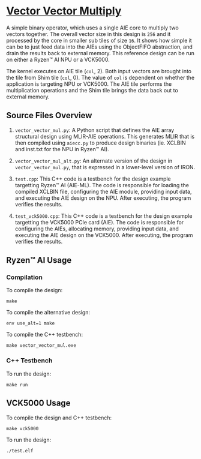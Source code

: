 <!---//===- README.md --------------------------*- Markdown -*-===//
//
// This file is licensed under the Apache License v2.0 with LLVM Exceptions.
// See https://llvm.org/LICENSE.txt for license information.
// SPDX-License-Identifier: Apache-2.0 WITH LLVM-exception
//
// Copyright (C) 2022, Advanced Micro Devices, Inc.
// 
//===----------------------------------------------------------------------===//-->

# <ins>Vector Vector Multiply</ins>

A simple binary operator, which uses a single AIE core to multiply two vectors together.  The overall vector size in this design is `256` and it processed by the core in smaller sub tiles of size `16`.  It shows how simple it can be to just feed data into the AIEs using the ObjectFIFO abstraction, and drain the results back to external memory.  This reference design can be run on either a Ryzen™ AI NPU or a VCK5000. 

The kernel executes on AIE tile (`col`, 2). Both input vectors are brought into the tile from Shim tile (`col`, 0). The value of `col` is dependent on whether the application is targeting NPU or VCK5000. The AIE tile performs the multiplication operations and the Shim tile brings the data back out to external memory.

## Source Files Overview

1. `vector_vector_mul.py`: A Python script that defines the AIE array structural design using MLIR-AIE operations. This generates MLIR that is then compiled using `aiecc.py` to produce design binaries (ie. XCLBIN and inst.txt for the NPU in Ryzen™ AI). 

1. `vector_vector_mul_alt.py`: An alternate version of the design in `vector_vector_mul.py`, that is expressed in a lower-level version of IRON.

1. `test.cpp`: This C++ code is a testbench for the design example targetting Ryzen™ AI (AIE-ML). The code is responsible for loading the compiled XCLBIN file, configuring the AIE module, providing input data, and executing the AIE design on the NPU. After executing, the program verifies the results.

1. `test_vck5000.cpp`: This C++ code is a testbench for the design example targetting the VCK5000 PCIe card (AIE). The code is responsible for configuring the AIEs, allocating memory, providing input data, and executing the AIE design on the VCK5000. After executing, the program verifies the results.

## Ryzen™ AI Usage

### Compilation

To compile the design:
```shell
make
```

To compile the alternative design:
```shell
env use_alt=1 make
```

To compile the C++ testbench:
```shell
make vector_vector_mul.exe
```

### C++ Testbench

To run the design:

```shell
make run
```

## VCK5000 Usage

To compile the design and C++ testbench:

```shell
make vck5000
```

To run the design:

```shell
./test.elf
```

